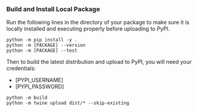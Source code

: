 ### Build and Install Local Package
Run the following lines in the directory of your package to make sure it is locally installed and executing properly before uploading to PyPI.

```shell
python -m pip install -y .
python -m [PACKAGE] --version
python -m [PACKAGE] --test
```

Then to build the latest distribution and upload to PyPI, you will need your credentials:
- [PYPI_USERNAME] 
- [PYPI_PASSWORD]

```shell
python -m build
python -m twine upload dist/* --skip-existing
```